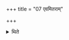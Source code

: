 +++
title = "07 एवमितराम्"

+++

<details><summary>थिते</summary>

7. In the same manner (she anoints) the other (the northern end of the axle).   

</details>
